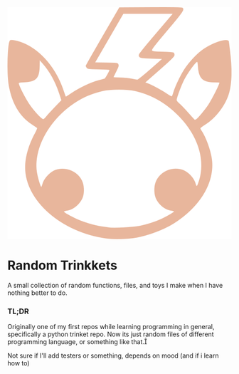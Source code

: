 <p align="center">
   <img src="assets/boi.png">
   <h1>Random Trinkkets</h1>
</p>

A small collection of random functions, files, and toys I make when I have nothing better to do.

### TL;DR
Originally one of my first repos while learning programming in general, specifically a python trinket repo. Now its just random files of different programming language, or something like that.

Not sure if I'll add testers or something, depends on mood (and if i learn how to)
